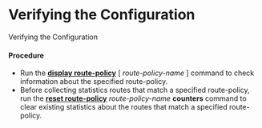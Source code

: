 Verifying the Configuration
===========================

Verifying the Configuration

#### Procedure

* Run the [**display route-policy**](cmdqueryname=display+route-policy) [ *route-policy-name* ] command to check information about the specified route-policy.
* Before collecting statistics routes that match a specified route-policy, run the [**reset route-policy**](cmdqueryname=reset+route-policy) *route-policy-name* **counters** command to clear existing statistics about the routes that match a specified route-policy.